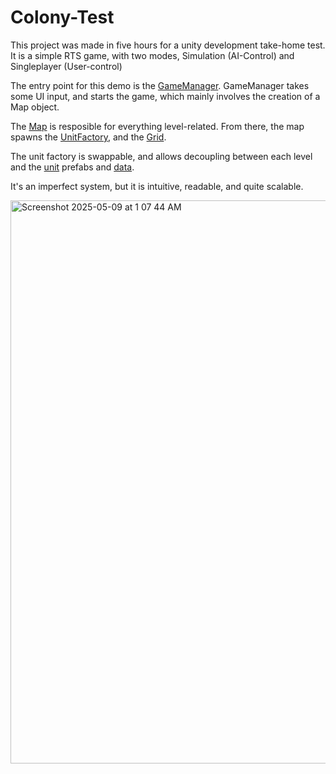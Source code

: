 # Colony-Test
This project was made in five hours for a unity development take-home test. 
It is a simple RTS game, with two modes, Simulation (AI-Control) and Singleplayer (User-control)

The entry point for this demo is the [GameManager](Assets/Scripts/PlayerFacing/GameManager.cs).
GameManager takes some UI input, and starts the game, which mainly involves the creation of a Map object. 

The [Map](Assets/Scripts/Generative/Map.cs) is resposible for everything level-related.
From there, the map spawns the [UnitFactory](Assets/Scripts/Generative/UnitFactory.cs), and the [Grid](Assets/Scripts/Generative/Grid.cs).

The unit factory is swappable, and allows decoupling between each level and the [unit](Assets/Scripts/Units/Unit) prefabs and [data](Assets/Scripts/Objects/InsectData.cs). 

It's an imperfect system, but it is intuitive, readable, and quite scalable. 

<img width="901" alt="Screenshot 2025-05-09 at 1 07 44 AM" src="https://github.com/user-attachments/assets/3817ffe3-ef44-43a2-9e1b-43c4772815aa" />
